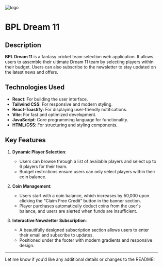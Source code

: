 ![logo](https://github.com/user-attachments/assets/2e675903-9dce-45c7-a82a-308b51878fff)
# BPL Dream 11

## Description
**BPL Dream 11** is a fantasy cricket team selection web application. It allows users to assemble their ultimate Dream 11 team by selecting players within their budget. Users can also subscribe to the newsletter to stay updated on the latest news and offers.

## Technologies Used
- **React**: For building the user interface.
- **Tailwind CSS**: For responsive and modern styling.
- **React-Toastify**: For displaying user-friendly notifications.
- **Vite**: For fast and optimized development.
- **JavaScript**: Core programming language for functionality.
- **HTML/CSS**: For structuring and styling components.

## Key Features
1. **Dynamic Player Selection**:
   - Users can browse through a list of available players and select up to 6 players for their team.
   - Budget restrictions ensure users can only select players within their coin balance.

2. **Coin Management**:
   - Users start with a coin balance, which increases by 50,000 upon clicking the "Claim Free Credit" button in the banner section.
   - Player purchases automatically deduct coins from the user's balance, and users are alerted when funds are insufficient.

3. **Interactive Newsletter Subscription**:
   - A beautifully designed subscription section allows users to enter their email and subscribe to updates.
   - Positioned under the footer with modern gradients and responsive design.

---

Let me know if you'd like any additional details or changes to the README!
